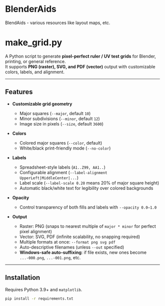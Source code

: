 # BlenderAids
BlendAids - various resources like layout maps, etc. 

# make_grid.py

A Python script to generate **pixel-perfect ruler / UV test grids** for Blender, printing, or general reference.  
It supports **PNG (raster), SVG, and PDF (vector)** output with customizable colors, labels, and alignment.

---

## Features

- **Customizable grid geometry**
  - Major squares (`--major`, default `10`)
  - Minor subdivisions (`--minor`, default `12`)
  - Image size in pixels (`--size`, default `3600`)

- **Colors**
  - Colored major squares (`--color`, default)
  - White/black print-friendly mode (`--no-color`)

- **Labels**
  - Spreadsheet-style labels (`A1..Z99, AA1..`)  
  - Configurable alignment (`--label-alignment UpperLeft|MiddleCenter|...`)  
  - Label scale (`--label-scale 0.20` means 20% of major square height)  
  - Automatic black/white text for legibility over colored backgrounds  

- **Opacity**
  - Control transparency of both fills and labels with `--opacity 0.0–1.0`

- **Output**
  - Raster: PNG (snaps to nearest multiple of `major * minor` for perfect pixel alignment)
  - Vector: SVG, PDF (infinite scalability, no snapping required)
  - Multiple formats at once: `--format png svg pdf`
  - Auto-descriptive filenames (unless `--out` specified)
  - **Windows-safe auto-suffixing**: if file exists, new ones become `...-000.png`, `...-001.png`, etc.

---

## Installation

Requires Python 3.9+ and `matplotlib`.

```bash
pip install -r requirements.txt
